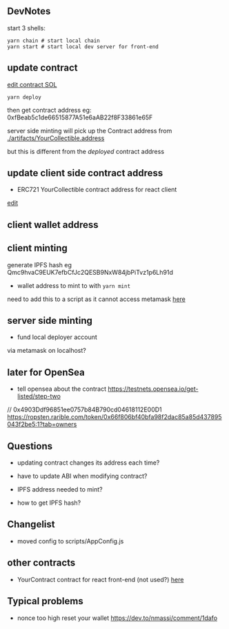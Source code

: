 ## DevNotes

start 3 shells:
```
yarn chain # start local chain
yarn start # start local dev server for front-end
```

## update contract

[edit contract SOL](../packages/hardhat/contracts/YourCollectible.sol)

```
yarn deploy
```
then get contract address eg:
0xfBeab5c1de66515877A51e6aAB22f8F33861e65F

server side minting will pick up the Contract address from [./artifacts/YourCollectible.address](../packages/hardhat/artifacts/YourCollectible.address)

but this is different from the *deployed* contract address

## update client side contract address

- ERC721 YourCollectible contract address for react client

[edit](../packages/react-app/src/contracts/YourCollectible.address.js)


## client wallet address

## client minting
generate IPFS hash eg Qmc9hvaC9EUK7efbCfJc2QESB9NxW84jbPiTvz1p6Lh91d


- wallet address to mint to with `yarn mint`

need to add this to a script as it cannot access metamask
[here](../packages/hardhat/scripts/AppConfig.js)

## server side minting

- fund local deployer account

via metamask on localhost?


## later for OpenSea

- tell opensea about the contract
https://testnets.opensea.io/get-listed/step-two


// 0x4903Ddf96851ee0757b84B790cd04618112E00D1
https://ropsten.rarible.com/token/0x66f806bf40bfa98f2dac85a85d437895043f2be5:1?tab=owners


## Questions

- updating contract changes its address each time?

- have to update ABI when modifying contract?
- IPFS address needed to mint?
- how to get IPFS hash?



## Changelist

- moved config to scripts/AppConfig.js



## other contracts

- YourContract contract for react front-end (not used?)
[here](../packages/react-app/src/contracts/YourContract.address.js)


## Typical problems

- nonce too high
reset your wallet
https://dev.to/nmassi/comment/1dafo

